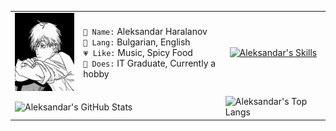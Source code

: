 <table>
  <tr>
    <td>
      <img width="125" height="125" src="assets/denji.jpg" alt="Denji">
    </td>
    <td>
      <code>👤 Name:</code> Aleksandar Haralanov<br>
      <code>💬 Lang:</code> Bulgarian, English<br>
      <code>💗 Like:</code> Music, Spicy Food<br>
      <code>💼 Does:</code> IT Graduate, Currently a hobby
    </td>
    <td align="center">
      <a href="https://skillicons.dev">
        <img src="https://skillicons.dev/icons?i=java,cs,html,css" alt="Aleksandar's Skills">
      </a>
    </td>
  </tr>
  <tr>
    <td colspan="2">
      <img src="https://github-readme-stats.vercel.app/api?username=aleksandarharalanov&show_icons=true&theme=github_dark" alt="Aleksandar's GitHub Stats">
    </td>
    <td>
      <img src="https://github-readme-stats.vercel.app/api/top-langs/?username=aleksandarharalanov&layout=compact&theme=github_dark" alt="Aleksandar's Top Langs">
    </td>
  </tr>
</table>
